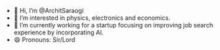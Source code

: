 - 👋 Hi, I’m @ArchitSaraogi
- 👀 I’m interested in physics, electronics and economics. 
- 🌱 I’m currently working for a startup focusing on improving job search experience by incorporating AI. 
- 😄 Pronouns: Sir/Lord
<!---
ArchitSaraogi/ArchitSaraogi is a ✨ special ✨ repository because its `README.md` (this file) appears on your GitHub profile.
You can click the Preview link to take a look at your changes.
--->

